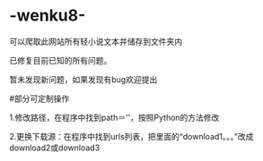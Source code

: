 # -wenku8-
可以爬取此网站所有轻小说文本并储存到文件夹内

已修复目前已知的所有问题。

暂未发现新问题，如果发现有bug欢迎提出

#部分可定制操作

1.修改路径，在程序中找到path＝''，按照Python的方法修改

2.更换下载源：在程序中找到urls列表，把里面的“download1。。。”改成download2或download3
